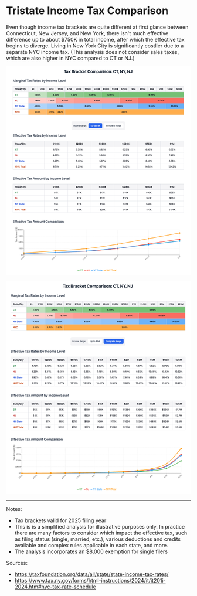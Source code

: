 # Tristate Income Tax Comparison

Even though income tax brackets are quite different at first glance between Connecticut, New Jersey, and New York, there isn't much effective difference up to about $750K in total income, after which the effective tax begins to diverge. Living in New York City is significantly costlier due to a separate NYC income tax. (This analysis does not consider sales taxes, which are also higher in NYC compared to CT or NJ.)

![up to $1M](up-to-1m.png)

![all income levels](all-levels.png)

----
Notes:
- Tax brackets valid for 2025 filing year
- This is is a simplified analysis for illustrative purposes only. In practice there are many factors to consider which impact the effective tax, such as filing status (single, married, etc.), various deductions and credits available and complex rules applicable in each state, and more.
- The analysis incorporates an $8,000 exemption for single filers

Sources:
- https://taxfoundation.org/data/all/state/state-income-tax-rates/
- https://www.tax.ny.gov/forms/html-instructions/2024/it/it201i-2024.htm#nyc-tax-rate-schedule